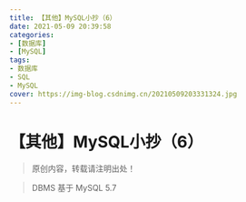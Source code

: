 ```yaml
---
title: 【其他】MySQL小抄（6）
date: 2021-05-09 20:39:58
categories:
- [数据库]
- [MySQL]
tags:
- 数据库
- SQL
- MySQL
cover: https://img-blog.csdnimg.cn/20210509203331324.jpg
---
```


# 【其他】MySQL小抄（6）

> 原创内容，转载请注明出处！

> DBMS 基于 MySQL 5.7